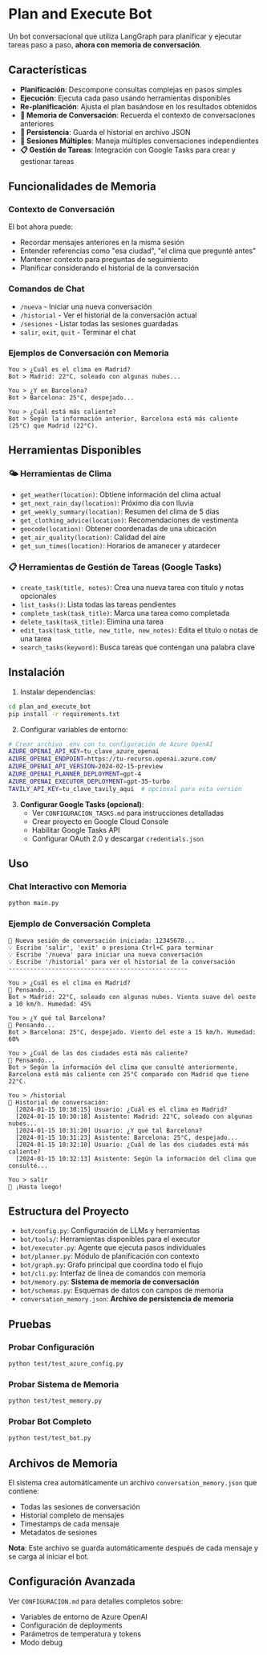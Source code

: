 # Plan and Execute Bot

Un bot conversacional que utiliza LangGraph para planificar y ejecutar tareas paso a paso, **ahora con memoria de conversación**.

## Características

- **Planificación**: Descompone consultas complejas en pasos simples
- **Ejecución**: Ejecuta cada paso usando herramientas disponibles
- **Re-planificación**: Ajusta el plan basándose en los resultados obtenidos
- **🧠 Memoria de Conversación**: Recuerda el contexto de conversaciones anteriores
- **📝 Persistencia**: Guarda el historial en archivo JSON
- **🔄 Sesiones Múltiples**: Maneja múltiples conversaciones independientes
- **📋 Gestión de Tareas**: Integración con Google Tasks para crear y gestionar tareas

## Funcionalidades de Memoria

### Contexto de Conversación
El bot ahora puede:
- Recordar mensajes anteriores en la misma sesión
- Entender referencias como "esa ciudad", "el clima que pregunté antes"
- Mantener contexto para preguntas de seguimiento
- Planificar considerando el historial de la conversación

### Comandos de Chat
- `/nueva` - Iniciar una nueva conversación
- `/historial` - Ver el historial de la conversación actual
- `/sesiones` - Listar todas las sesiones guardadas
- `salir`, `exit`, `quit` - Terminar el chat

### Ejemplos de Conversación con Memoria
```
You > ¿Cuál es el clima en Madrid?
Bot > Madrid: 22°C, soleado con algunas nubes...

You > ¿Y en Barcelona?
Bot > Barcelona: 25°C, despejado...

You > ¿Cuál está más caliente?
Bot > Según la información anterior, Barcelona está más caliente (25°C) que Madrid (22°C).
```

## Herramientas Disponibles

### 🌤️ Herramientas de Clima
- `get_weather(location)`: Obtiene información del clima actual
- `get_next_rain_day(location)`: Próximo día con lluvia
- `get_weekly_summary(location)`: Resumen del clima de 5 días
- `get_clothing_advice(location)`: Recomendaciones de vestimenta
- `geocode(location)`: Obtener coordenadas de una ubicación
- `get_air_quality(location)`: Calidad del aire
- `get_sun_times(location)`: Horarios de amanecer y atardecer

### 📋 Herramientas de Gestión de Tareas (Google Tasks)
- `create_task(title, notes)`: Crea una nueva tarea con título y notas opcionales
- `list_tasks()`: Lista todas las tareas pendientes
- `complete_task(task_title)`: Marca una tarea como completada
- `delete_task(task_title)`: Elimina una tarea
- `edit_task(task_title, new_title, new_notes)`: Edita el título o notas de una tarea
- `search_tasks(keyword)`: Busca tareas que contengan una palabra clave

## Instalación

1. Instalar dependencias:
```bash
cd plan_and_execute_bot
pip install -r requirements.txt
```

2. Configurar variables de entorno:
```bash
# Crear archivo .env con tu configuración de Azure OpenAI
AZURE_OPENAI_API_KEY=tu_clave_azure_openai
AZURE_OPENAI_ENDPOINT=https://tu-recurso.openai.azure.com/
AZURE_OPENAI_API_VERSION=2024-02-15-preview
AZURE_OPENAI_PLANNER_DEPLOYMENT=gpt-4
AZURE_OPENAI_EXECUTOR_DEPLOYMENT=gpt-35-turbo
TAVILY_API_KEY=tu_clave_tavily_aqui  # opcional para esta versión
```

3. **Configurar Google Tasks (opcional)**:
   - Ver `CONFIGURACION_TASKS.md` para instrucciones detalladas
   - Crear proyecto en Google Cloud Console
   - Habilitar Google Tasks API
   - Configurar OAuth 2.0 y descargar `credentials.json`

## Uso

### Chat Interactivo con Memoria
```bash
python main.py
```

### Ejemplo de Conversación Completa
```
🧠 Nueva sesión de conversación iniciada: 12345678...
💡 Escribe 'salir', 'exit' o presiona Ctrl+C para terminar
💡 Escribe '/nueva' para iniciar una nueva conversación
💡 Escribe '/historial' para ver el historial de la conversación
--------------------------------------------------

You > ¿Cuál es el clima en Madrid?
🤔 Pensando...
Bot > Madrid: 22°C, soleado con algunas nubes. Viento suave del oeste a 10 km/h. Humedad: 45%

You > ¿Y qué tal Barcelona?
🤔 Pensando...
Bot > Barcelona: 25°C, despejado. Viento del este a 15 km/h. Humedad: 60%

You > ¿Cuál de las dos ciudades está más caliente?
🤔 Pensando...
Bot > Según la información del clima que consulté anteriormente, Barcelona está más caliente con 25°C comparado con Madrid que tiene 22°C.

You > /historial
📝 Historial de conversación:
  [2024-01-15 10:30:15] Usuario: ¿Cuál es el clima en Madrid?
  [2024-01-15 10:30:18] Asistente: Madrid: 22°C, soleado con algunas nubes...
  [2024-01-15 10:31:20] Usuario: ¿Y qué tal Barcelona?
  [2024-01-15 10:31:23] Asistente: Barcelona: 25°C, despejado...
  [2024-01-15 10:32:10] Usuario: ¿Cuál de las dos ciudades está más caliente?
  [2024-01-15 10:32:13] Asistente: Según la información del clima que consulté...

You > salir
👋 ¡Hasta luego!
```

## Estructura del Proyecto

- `bot/config.py`: Configuración de LLMs y herramientas
- `bot/tools/`: Herramientas disponibles para el executor
- `bot/executor.py`: Agente que ejecuta pasos individuales
- `bot/planner.py`: Módulo de planificación con contexto
- `bot/graph.py`: Grafo principal que coordina todo el flujo
- `bot/cli.py`: Interfaz de línea de comandos con memoria
- `bot/memory.py`: **Sistema de memoria de conversación**
- `bot/schemas.py`: Esquemas de datos con campos de memoria
- `conversation_memory.json`: **Archivo de persistencia de memoria**

## Pruebas

### Probar Configuración
```bash
python test/test_azure_config.py
```

### Probar Sistema de Memoria
```bash
python test/test_memory.py
```

### Probar Bot Completo
```bash
python test/test_bot.py
```

## Archivos de Memoria

El sistema crea automáticamente un archivo `conversation_memory.json` que contiene:
- Todas las sesiones de conversación
- Historial completo de mensajes
- Timestamps de cada mensaje
- Metadatos de sesiones

**Nota**: Este archivo se guarda automáticamente después de cada mensaje y se carga al iniciar el bot.

## Configuración Avanzada

Ver `CONFIGURACION.md` para detalles completos sobre:
- Variables de entorno de Azure OpenAI
- Configuración de deployments
- Parámetros de temperatura y tokens
- Modo debug